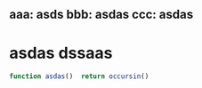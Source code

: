 aaa: asds
bbb: asdas
ccc: asdas
---

# asdas dssaas

```julia <!--fred-->
function asdas()  return occursin() 
```